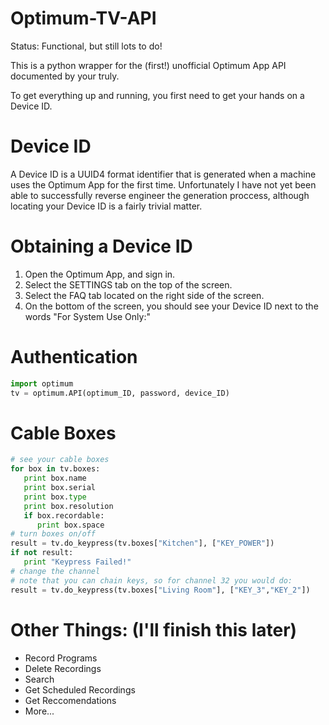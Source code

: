 # Optimum-TV-API

Status: Functional, but still lots to do!

This is a python wrapper for the (first!) unofficial Optimum App API documented by your truly.

To get everything up and running, you first need to get your hands on a Device ID.
# Device ID
A Device ID is a UUID4 format identifier that is generated when a machine uses the Optimum App for the first time. Unfortunately I have not yet been able to successfully reverse engineer the generation proccess, although locating your Device ID is a fairly trivial matter. 

# Obtaining a Device ID
1. Open the Optimum App, and sign in.
2. Select the SETTINGS tab on the top of the screen.
3. Select the FAQ tab located on the right side of the screen.
4. On the bottom of the screen, you should see your Device ID next to the words "For System Use Only:"

# Authentication
```python
import optimum
tv = optimum.API(optimum_ID, password, device_ID)
```
# Cable Boxes
```python
# see your cable boxes
for box in tv.boxes:
   print box.name
   print box.serial
   print box.type
   print box.resolution
   if box.recordable:
      print box.space
# turn boxes on/off
result = tv.do_keypress(tv.boxes["Kitchen"], ["KEY_POWER"])
if not result:
   print "Keypress Failed!"
# change the channel
# note that you can chain keys, so for channel 32 you would do:
result = tv.do_keypress(tv.boxes["Living Room"], ["KEY_3","KEY_2"])
```

# Other Things: (I'll finish this later)
- Record Programs
- Delete Recordings
- Search
- Get Scheduled Recordings
- Get Reccomendations
- More...
